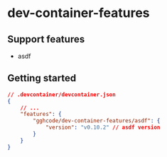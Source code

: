 # dev-container-features



## Support features
- asdf

## Getting started
``` json
// .devcontainer/devcontainer.json
{
    // ...
    "features": {
		"gghcode/dev-container-features/asdf": {
			"version": "v0.10.2" // asdf version
		}
	}
}
```

